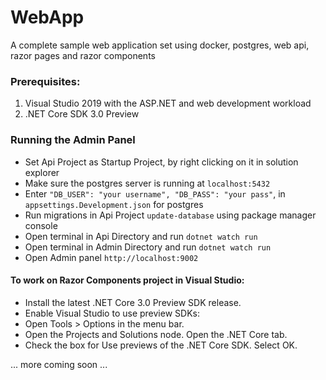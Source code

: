 # WebApp
A complete sample web application set using docker, postgres, web api, razor pages and razor components

### Prerequisites:
 1. Visual Studio 2019 with the ASP.NET and web development workload
 2. .NET Core SDK 3.0 Preview
 
 ### Running the Admin Panel
 * Set Api Project as Startup Project, by right clicking on it in solution explorer
 * Make sure the postgres server is running at `localhost:5432`
 * Enter `"DB_USER": "your username", "DB_PASS": "your pass"`, in `appsettings.Development.json` for postgres
 * Run migrations in Api Project `update-database` using package manager console
 * Open terminal in Api Directory and run `dotnet watch run`
 * Open terminal in Admin Directory and run `dotnet watch run`
 * Open Admin panel `http://localhost:9002`

#### To work on Razor Components project in Visual Studio:
 * Install the latest .NET Core 3.0 Preview SDK release.
 * Enable Visual Studio to use preview SDKs:
 * Open Tools > Options in the menu bar.
 * Open the Projects and Solutions node. Open the .NET Core tab.
 * Check the box for Use previews of the .NET Core SDK. Select OK.
 
 ... more coming soon ...

